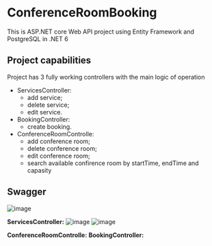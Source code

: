 # ConferenceRoomBooking
This is ASP.NET core Web API project using Entity Framework and PostgreSQL in .NET 6

## Project capabilities
Project has 3 fully working controllers with the main logic of operation
- ServicesController:
  - add service;
  - delete service;
  - edit service.
- BookingController:
  - create booking.
- ConferenceRoomControlle:
  - add conference room;
  - delete conference room;
  - edit conference room;
  - search available confirence room by startTime, endTime and capasity

## Swagger
![image](https://github.com/user-attachments/assets/5add2ace-b5b7-4119-95c8-bcb929c9ef6f)

**ServicesController:**
![image](https://github.com/user-attachments/assets/3c240cfc-2729-4aee-bd1f-934edf8f622f) ![image](https://github.com/user-attachments/assets/9ebf14e2-de91-4667-853e-62e53e4e1f17)


**ConferenceRoomControlle:**
**BookingController:**
